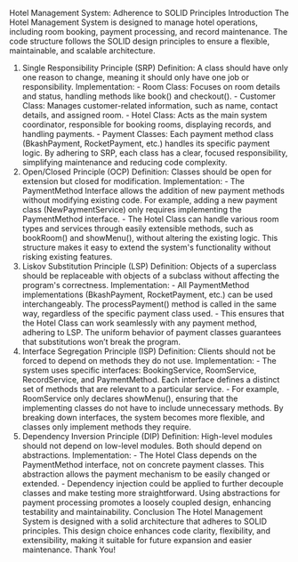 Hotel Management System: Adherence to SOLID Principles 
Introduction 
The Hotel Management System is designed to manage hotel operations, including room 
booking, payment processing, and record maintenance. The code structure follows the 
SOLID design principles to ensure a flexible, maintainable, and scalable architecture. 
1. Single Responsibility Principle (SRP) 
Definition: A class should have only one reason to change, meaning it should only have one 
job or responsibility. 
Implementation: - Room Class: Focuses on room details and status, handling methods like book() and 
checkout(). - Customer Class: Manages customer-related information, such as name, contact details, and 
assigned room. - Hotel Class: Acts as the main system coordinator, responsible for booking rooms, 
displaying records, and handling payments. - Payment Classes: Each payment method class (BkashPayment, RocketPayment, etc.) 
handles its specific payment logic. 
By adhering to SRP, each class has a clear, focused responsibility, simplifying maintenance 
and reducing code complexity. 
2. Open/Closed Principle (OCP) 
Definition: Classes should be open for extension but closed for modification. 
Implementation: - The PaymentMethod Interface allows the addition of new payment methods without 
modifying existing code. For example, adding a new payment class (NewPaymentService) 
only requires implementing the PaymentMethod interface. - The Hotel Class can handle various room types and services through easily extensible 
methods, such as bookRoom() and showMenu(), without altering the existing logic. 
This structure makes it easy to extend the system's functionality without risking existing 
features. 
3. Liskov Substitution Principle (LSP) 
Definition: Objects of a superclass should be replaceable with objects of a subclass without 
affecting the program's correctness. 
Implementation: - All PaymentMethod implementations (BkashPayment, RocketPayment, etc.) can be used 
interchangeably. The processPayment() method is called in the same way, regardless of the 
specific payment class used. - This ensures that the Hotel Class can work seamlessly with any payment method, adhering 
to LSP. 
The uniform behavior of payment classes guarantees that substitutions won’t break the 
program. 
4. Interface Segregation Principle (ISP) 
Definition: Clients should not be forced to depend on methods they do not use. 
Implementation: - The system uses specific interfaces: BookingService, RoomService, RecordService, and 
PaymentMethod. Each interface defines a distinct set of methods that are relevant to a 
particular service. - For example, RoomService only declares showMenu(), ensuring that the implementing 
classes do not have to include unnecessary methods. 
By breaking down interfaces, the system becomes more flexible, and classes only implement 
methods they require. 
5. Dependency Inversion Principle (DIP) 
Definition: High-level modules should not depend on low-level modules. Both should 
depend on abstractions. 
Implementation: - The Hotel Class depends on the PaymentMethod interface, not on concrete payment 
classes. This abstraction allows the payment mechanism to be easily changed or extended. - Dependency injection could be applied to further decouple classes and make testing more 
straightforward. 
Using abstractions for payment processing promotes a loosely coupled design, enhancing 
testability and maintainability. 
Conclusion 
The Hotel Management System is designed with a solid architecture that adheres to SOLID 
principles. This design choice enhances code clarity, flexibility, and extensibility, making it 
suitable for future expansion and easier maintenance. 
Thank You! 
